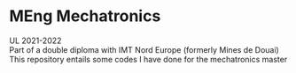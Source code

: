 # MEng Mechatronics
UL 2021-2022  
Part of a double diploma with IMT Nord Europe (formerly Mines de Douai)  
This repository entails some codes I have done for the mechatronics master

